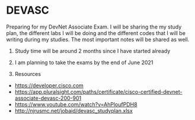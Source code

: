 # DEVASC
Preparing for my DevNet Associate Exam. I will be sharing the my study plan, the different labs I will be doing and the different codes that I will be writing during my studies. The most important notes will be shared as well.

1. Study time will be around 2 months since I have started already 

2. I am planning to take the exams by the end of June 2021

3. Resources

- https://developer.cisco.com
- https://app.pluralsight.com/paths/certificate/cisco-certified-devnet-associate-devasc-200-901
- https://www.youtube.com/watch?v=AhPloufPDH8
- http://njrusmc.net/jobaid/devasc_studyplan.xlsx
